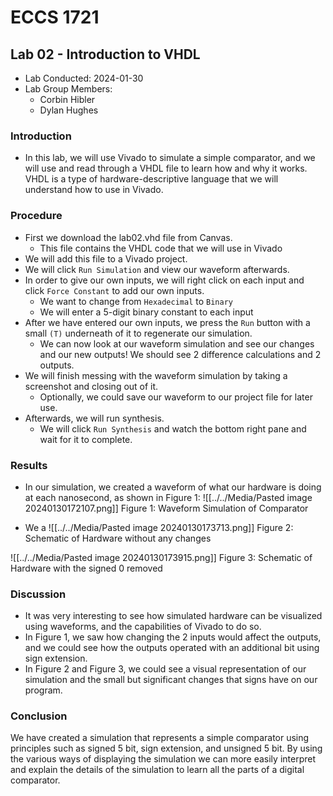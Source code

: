 # ECCS 1721
## Lab 02 - Introduction to VHDL
- Lab Conducted: 2024-01-30
- Lab Group Members:
	- Corbin Hibler
	- Dylan Hughes
### Introduction
- In this lab, we will use Vivado to simulate a simple comparator, and we will use and read through a VHDL file to learn how and why it works. VHDL is a type of hardware-descriptive language that we will understand how to use in Vivado.
### Procedure
- First we download the lab02.vhd file from Canvas. 
	- This file contains the VHDL code that we will use in Vivado
- We will add this file to a Vivado project.
- We will click `Run Simulation` and view our waveform afterwards.
- In order to give our own inputs, we will right click on each input and click `Force Constant` to add our own inputs.
	- We want to change from `Hexadecimal` to `Binary`
	- We will enter a 5-digit binary constant to each input
- After we have entered our own inputs, we press the `Run` button with a small `(T)` underneath of it to regenerate our simulation.
	- We can now look at our waveform simulation and see our changes and our new outputs! We should see 2 difference calculations and 2 outputs.
- We will finish messing with the waveform simulation by taking a screenshot and closing out of it.
	- Optionally, we could save our waveform to our project file for later use.
- Afterwards, we will run synthesis.
	- We will click `Run Synthesis` and watch the bottom right pane and wait for it to complete.
### Results
- In our simulation, we created a waveform of what our hardware is doing at each nanosecond, as shown in Figure 1:
![[../../Media/Pasted image 20240130172107.png]]
Figure 1: Waveform Simulation of Comparator

- We a
![[../../Media/Pasted image 20240130173713.png]]
Figure 2: Schematic of Hardware without any changes

![[../../Media/Pasted image 20240130173915.png]]
Figure 3: Schematic of Hardware with the signed 0 removed


### Discussion
- It was very interesting to see how simulated hardware can be visualized using waveforms, and the capabilities of Vivado to do so.
- In Figure 1, we saw how changing the 2 inputs would affect the outputs, and we could see how the outputs operated with an additional bit using sign extension.
- In Figure 2 and Figure 3, we could see a visual representation of our simulation and the small but significant changes that signs have on our program.

### Conclusion
We have created a simulation that represents a simple comparator using principles such as signed 5 bit, sign extension, and unsigned 5 bit.  By using the various ways of displaying the simulation we can more easily interpret and explain the details of the simulation to learn all the parts of a digital comparator.